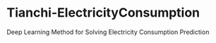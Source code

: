 # Tianchi-ElectricityConsumption
Deep Learning Method for Solving Electricity Consumption Prediction
